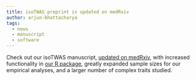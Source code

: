 ```yaml
---
title: isoTWAS preprint is updated on medRxiv
author: arjun-bhattacharya
tags:
  - news
  - manuscript
  - software
---
```


Check out our isoTWAS manuscript, [updated on medRxiv](https://www.medrxiv.org/content/10.1101/2022.08.23.22279134v3), with increased 
functionality in [our R package](https://github.com/bhattacharya-a-bt/isotwas), greatly expanded sample sizes for our empirical
analyses, and a larger number of complex traits studied.

